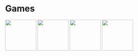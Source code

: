 # Games

<a href="army_men_rts"><img src=".pix/rts.avif" style="width: 100px; height: auto;"></a> <a href="deponia"><img src=".pix/deponia.avif" style="width: 100px; height: auto;"></a> <a href="dont_starve"><img src=".pix/ds.avif" style="width: 100px; height: auto;"></a> <a href="i_have_no_mouth"><img src=".pix/no_mouth.avif" style="width: 100px; height: auto;"></a>
